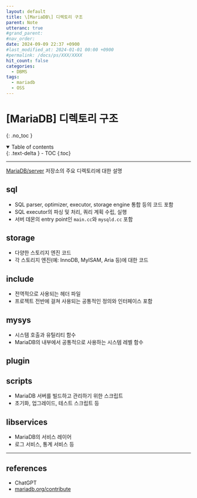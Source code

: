```yaml
---
layout: default
title: \[MariaDB\] 디렉토리 구조
parent: Note
utteranc: true
#grand_parent: 
#nav_order: 
date: 2024-09-09 22:37 +0900
#last_modified_at: 2024-01-01 00:00 +0900
#permalink: /docs/ps/XXX/XXXX
hit_count: false
categories:
  - DBMS
tags:
  - mariadb
  - OSS
---
```


# \[MariaDB\] 디렉토리 구조
{: .no_toc }
<details open markdown="block">
  <summary>
    Table of contents
  </summary>
  {: .text-delta }
- TOC
{:toc}
</details>

<hr>

[MariaDB/server](https://github.com/MariaDB/server) 저장소의 주요 디렉토리에 대한 설명

## sql

* SQL parser, optimizer, executor, storage engine 통합 등의 코드 포함
* SQL executor의 파싱 및 처리, 쿼리 계획 수립, 실행
* 서버 데몬의 entry point인 `main.cc`와 `mysqld.cc` 포함

## storage

* 다양한 스토리지 엔진 코드
* 각 스토리지 엔진(예: InnoDB, MyISAM, Aria 등)에 대한 코드

## include

* 전역적으로 사용되는 헤더 파일
* 프로젝트 전반에 걸쳐 사용되는 공통적인 정의와 인터페이스 포함

## mysys

* 시스템 호출과 유틸리티 함수
* MariaDB의 내부에서 공통적으로 사용하는 시스템 레벨 함수

## plugin

## scripts

* MariaDB 서버를 빌드하고 관리하기 위한 스크립트
* 초기화, 업그레이드, 테스트 스크립트 등

## libservices

* MariaDB의 서비스 레이어
* 로그 서비스, 통계 서비스 등

<hr>

## references
* ChatGPT
* [mariadb.org/contribute](https://mariadb.org/contribute/)
